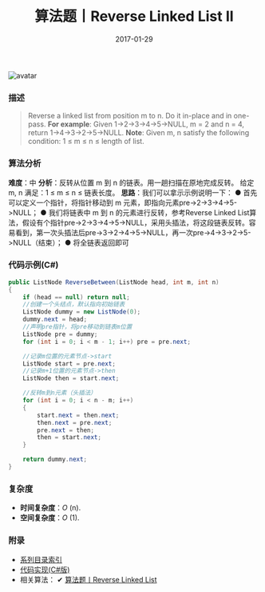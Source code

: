 ﻿---
title: 算法题丨Reverse Linked List II
tags:
  - 算法
  - 编程技巧
  - 数据结构
categories: 计算机基础
date: 2017-01-29
---
![avatar](https://mysite.bj.bcebos.com/images/articles/6970e502-00a3-4057-b469-252d00eb0051.jpg)

### 描述
>Reverse a linked list from position m to n. Do it in-place and in one-pass.
**For example**:
Given 1->2->3->4->5->NULL, m = 2 and n = 4,
return 1->4->3->2->5->NULL.
**Note**:
Given m, n satisfy the following condition:
1 ≤ m ≤ n ≤ length of list.

<!-- more -->

### 算法分析
**难度**：中
**分析**：反转从位置 m 到 n 的链表。用一趟扫描在原地完成反转。
给定 m, n 满足：1 ≤ m ≤ n ≤ 链表长度。
**思路**：我们可以拿示示例说明一下：
● 首先可以定义一个指针，将指针移动到 m 元素，即指向元素pre->2->3->4->5->NULL；
● 我们将链表中 m 到 n 的元素进行反转，参考Reverse Linked List算法，假设有个指针pre->2->3->4->5->NULL，采用头插法，将这段链表反转。容易看到，第一次头插法后pre->3->2->4->5->NULL，再一次pre->4->3->2->5->NULL（结束）；
● 将全链表返回即可

### 代码示例(C#)
```csharp
public ListNode ReverseBetween(ListNode head, int m, int n)
{
    if (head == null) return null;
    //创建一个头结点，默认指向初始链表
    ListNode dummy = new ListNode(0); 
    dummy.next = head;
    //声明pre指针，将pre移动到链表m位置
    ListNode pre = dummy; 
    for (int i = 0; i < m - 1; i++) pre = pre.next;

    //记录m位置的元素节点->start
    ListNode start = pre.next;
    //记录m+1位置的元素节点->then
    ListNode then = start.next;

    //反转m到n元素（头插法）
    for (int i = 0; i < n - m; i++)
    {
        start.next = then.next;
        then.next = pre.next;
        pre.next = then;
        then = start.next;
    }

    return dummy.next;
}
```

### 复杂度
- **时间复杂度**：*O* (n). 
- **空间复杂度**：*O* (1).

### 附录
- [系列目录索引](/posts/algorithm/index/)
- [代码实现(C#版)](https://github.com/lizzie2008/LeetCode.git)
- 相关算法：
✔ [算法题丨Reverse Linked List](/posts/algorithm/028.Reverse.Linked.List/)